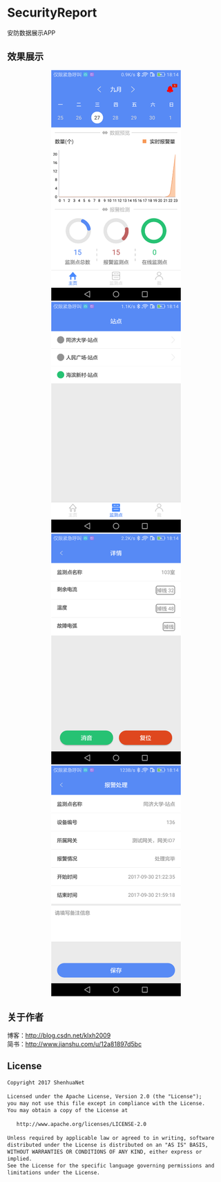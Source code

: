 # SecurityReport
安防数据展示APP

## 效果展示
<div align="center">
	<img width="300" height="533" src="https://github.com/shenhuanet/SecurityReport/blob/master/screenshot/image_home.png"/>
	<img width="300" height="533" src="https://github.com/shenhuanet/SecurityReport/blob/master/screenshot/image_position.png"/>
</div>

<div align="center">
	<img width="300" height="533" src="https://github.com/shenhuanet/SecurityReport/blob/master/screenshot/image_detail.png"/>
	<img width="300" height="533" src="https://github.com/shenhuanet/SecurityReport/blob/master/screenshot/image_resolve.png"/>
</div>

## 关于作者
博客：http://blog.csdn.net/klxh2009<br>
简书：http://www.jianshu.com/u/12a81897d5bc

## License

    Copyright 2017 ShenhuaNet

    Licensed under the Apache License, Version 2.0 (the "License");
    you may not use this file except in compliance with the License.
    You may obtain a copy of the License at

       http://www.apache.org/licenses/LICENSE-2.0

    Unless required by applicable law or agreed to in writing, software
    distributed under the License is distributed on an "AS IS" BASIS,
    WITHOUT WARRANTIES OR CONDITIONS OF ANY KIND, either express or implied.
    See the License for the specific language governing permissions and
    limitations under the License.
